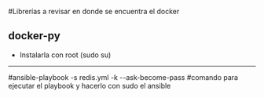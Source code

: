 #Librerías a revisar en donde se encuentra el docker
## docker-py
* Instalarla con root (sudo su)

---

#ansible-playbook -s redis.yml -k --ask-become-pass
#comando para ejecutar el playbook y hacerlo con sudo el ansible
